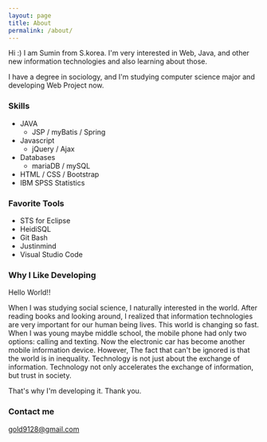 ```yaml
---
layout: page
title: About
permalink: /about/
---
```


Hi :) I am Sumin from S.korea. I'm very interested in Web, Java, and other new information technologies and also learning about those.

I have a degree in sociology, and I'm studying computer science major and developing Web Project now.


### Skills

- JAVA
  - JSP / myBatis / Spring
- Javascript
  - jQuery / Ajax
- Databases
  - mariaDB / mySQL
- HTML / CSS / Bootstrap
- IBM SPSS Statistics


### Favorite Tools

- STS for Eclipse
- HeidiSQL
- Git Bash
- Justinmind
- Visual Studio Code


### Why I Like Developing

Hello World!!

When I was studying social science, I naturally interested in the world.
After reading books and looking around, I realized that information technologies are very important for our human being lives.
This world is changing so fast. When I was young maybe middle school, the mobile phone had only two options: calling and texting.
Now the electronic car has become another mobile information device. 
However, The fact that can't be ignored is that the world is in inequality.
Technology is not just about the exchange of information.
Technology not only accelerates the exchange of information, but trust in society.

That's why I'm developing it.
Thank you.

### Contact me

[gold9128@gmail.com](mailto:gold9128@gmail.com)
